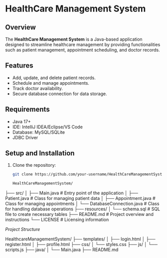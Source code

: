 # HealthCare Management System

## Overview
The **HealthCare Management System** is a Java-based application designed to streamline healthcare management by providing functionalities such as patient management, appointment scheduling, and doctor records.

## Features
- Add, update, and delete patient records.
- Schedule and manage appointments.
- Track doctor availability.
- Secure database connection for data storage.

## Requirements
- Java 17+
- IDE: IntelliJ IDEA/Eclipse/VS Code
- Database: MySQL/SQLite
- JDBC Driver

## Setup and Installation
1. Clone the repository:
   ```bash
   git clone https://github.com/your-username/HealthCareManagementSystem.git

   HealthCareManagementSystem/
├── src/
│   ├── Main.java            # Entry point of the application
│   ├── Patient.java         # Class for managing patient data
│   ├── Appointment.java     # Class for managing appointments
│   └── DatabaseConnection.java # Class for handling database operations
├── resources/
│   └── schema.sql           # SQL file to create necessary tables
├── README.md                # Project overview and instructions
└── LICENSE                  # Licensing information


*Project Structure*

HealthcareManagementSystem/
├── templates/
│   ├── login.html
│   ├── register.html
│   ├── profile.html
├── css/
│   └── styles.css
├── js/
│   └── scripts.js
├── java/
│   └── Main.java
├── README.md


